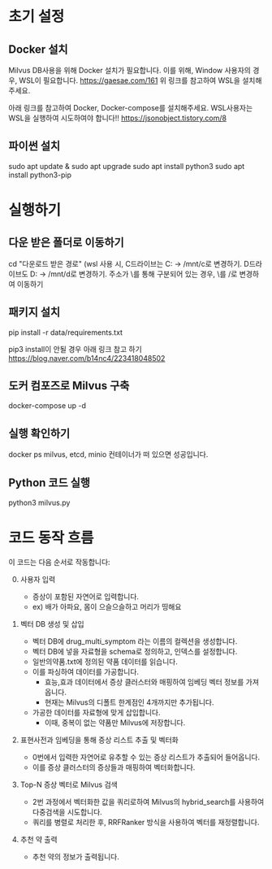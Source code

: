 # 초기 설정

## Docker 설치
Milvus DB사용을 위해 Docker 설치가 필요합니다.
이를 위해, Window 사용자의 경우, WSL이 필요합니다.
https://gaesae.com/161
위 링크를 참고하여 WSL을 설치해주세요.

아래 링크를 참고하여 Docker, Docker-compose를 설치해주세요.
WSL사용자는 WSL을 실행하여 시도하여야 합니다!!
https://jsonobject.tistory.com/8

## 파이썬 설치
sudo apt update & sudo apt upgrade
sudo apt install python3
sudo apt install python3-pip

# 실행하기 

## 다운 받은 폴더로 이동하기
cd "다운로드 받은 경로" 
(wsl 사용 시, 
C드라이브는 C: -> /mnt/c로 변경하기. 
D드라이브도 D: -> /mnt/d로 변경하기.
주소가 \를 통해 구분되어 있는 경우, \를 /로 변경하여 이동하기

## 패키지 설치
pip install -r data/requirements.txt

pip3 install이 안될 경우 아래 링크 참고 하기
https://blog.naver.com/b14nc4/223418048502


## 도커 컴포즈로 Milvus 구축
docker-compose up -d

## 실행 확인하기
docker ps
milvus, etcd, minio 컨테이너가 떠 있으면 성공입니다.

## Python 코드 실행
python3 milvus.py

# 코드 동작 흐름
이 코드는 다음 순서로 작동합니다:

0. 사용자 입력 
	- 증상이 포함된 자연어로 입력합니다.
	- ex) 배가 아파요, 몸이 으슬으슬하고 머리가 띵해요 

1. 벡터 DB 생성 및 삽입
	- 벡터 DB에 drug_multi_symptom 라는 이름의 컬렉션을 생성합니다.
	- 벡터 DB에 넣을 자료형을 schema로 정의하고, 인덱스를 설정합니다.
	- 일반의약품.txt에 정의된 약품 데이터를 읽습니다.
	- 이를 파싱하여 데이터를 가공합니다.
		- 효능,효과 데이터에서 증상 클러스터와 매핑하여 임베딩 벡터 정보를 가져옵니다.
		- 현재는 Milvus의 디폴트 한계점인 4개까지만 추가됩니다. 
	- 가공한 데이터를 자료형에 맞게 삽입합니다.
		- 이때, 중복이 없는 약품만 Milvus에 저장합니다.

2. 표현사전과 임베딩을 통해 증상 리스트 추출 및 벡터화
	- 0번에서 입력한 자연어로 유추할 수 있는 증상 리스트가 추출되어 들어옵니다.
	- 이를 증상 클러스터의 증상들과 매핑하여 벡터화합니다.

3. Top-N 증상 벡터로 Milvus 검색
	- 2번 과정에서 벡터화한 값을 쿼리로하여 Milvus의 hybrid_search를 사용하여 다중검색을 시도합니다.
	- 쿼리를 병렬로 처리한 후, RRFRanker 방식을 사용하여 벡터를 재정렬합니다.

4. 추천 약 출력
	- 추천 약의 정보가 출력됩니다.



